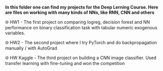 **In this folder one can find my projects for the Deep Lerning Course. Here are files on working with many kinds of NNs, like RNN, CNN and others**

🌐 HW1 - The first project on comparing logreg, decision forest and NN performance on binary classification task with tabular numeric exogenous variables.

🌐 HW2 - The second project where I try PyTorch and do backpropagation manually / with AutoGrad

🌐 HW Kaggle - The third project on building a CNN image classifier. Used transfer learning with fine-tuning and won the competition
